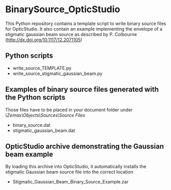# BinarySource_OpticStudio
This Python repository contains a template script to write binary source files for OpticStudio. It also contain an example implementing the envelope of a stigmatic gaussian beam source as described by P. Colbourne (http://dx.doi.org/10.1117/12.2071105)
## Python scripts
* write_source_TEMPLATE.py
* write_source_stigmatic_gaussian_beam.py
## Examples of binary source files generated with the Python scripts
Those files have to be placed in your document folder under *\Zemax\Objects\Sources\Source Files*
* binary_source.dat
* stigmatic_gaussian_beam.dat
## OpticStudio archive demonstrating the Gaussian beam example
By loading this archive into OpticStudio, it automatically installs the stigmatic Gaussian beam source file into the correct location
* Stigmatic_Gaussian_Beam_Binary_Source_Example.zar
